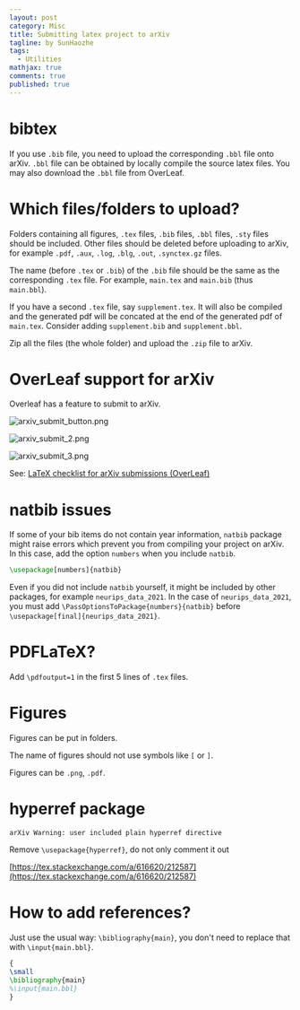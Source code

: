```yaml
---
layout: post
category: Misc     
title: Submitting latex project to arXiv  
tagline: by SunHaozhe
tags: 
  - Utilities
mathjax: true
comments: true
published: true
---
```


# bibtex

If you use `.bib` file, you need to upload the corresponding `.bbl` file onto arXiv. `.bbl` file can be obtained by locally compile the source latex files. You may also download the `.bbl` file from OverLeaf.


# Which files/folders to upload?

Folders containing all figures, `.tex` files, `.bib` files, `.bbl` files, `.sty` files should be included. Other files should be deleted before uploading to arXiv, for example `.pdf`, `.aux`,  `.log`, `.blg`, `.out`, `.synctex.gz` files. 

The name (before `.tex` or `.bib`) of the `.bib` file should be the same as the corresponding `.tex` file. For example, `main.tex` and `main.bib` (thus `main.bbl`). 

If you have a second `.tex` file, say `supplement.tex`. It will also be compiled and the generated pdf will be concated at the end of the generated pdf of `main.tex`. Consider adding `supplement.bib` and `supplement.bbl`.


Zip all the files (the whole folder) and upload the `.zip` file to arXiv.


# OverLeaf support for arXiv

Overleaf has a feature to submit to arXiv. 


![arxiv_submit_button.png](/blogs/assets/images/blog/arxiv_submit_button.png)

![arxiv_submit_2.png](/blogs/assets/images/blog/arxiv_submit_2.png)

![arxiv_submit_3.png](/blogs/assets/images/blog/arxiv_submit_3.png)



See: [LaTeX checklist for arXiv submissions (OverLeaf)](https://www.overleaf.com/learn/how-to/LaTeX_checklist_for_arXiv_submissions)


# natbib issues

If some of your bib items do not contain year information, `natbib` package might raise errors which prevent you from compiling your project on arXiv. In this case, add the option `numbers` when you include `natbib`.

```latex
\usepackage[numbers]{natbib}
```


Even if you did not include `natbib` yourself, it might be included by other packages, for example `neurips_data_2021`. In the case of `neurips_data_2021`, you must add `\PassOptionsToPackage{numbers}{natbib}` before `\usepackage[final]{neurips_data_2021}`.

# PDFLaTeX? 


Add `\pdfoutput=1` in the first 5 lines of `.tex` files.

# Figures

Figures can be put in folders. 

The name of figures should not use symbols like `[` or `]`. 

Figures can be `.png`, `.pdf`. 

# hyperref package 

```
arXiv Warning: user included plain hyperref directive
```


Remove `\usepackage{hyperref}`, do not only comment it out


[https://tex.stackexchange.com/a/616620/212587](https://tex.stackexchange.com/a/616620/212587)



# How to add references? 

Just use the usual way: `\bibliography{main}`, you don't need to replace that with `\input{main.bbl}`.


```latex
{
\small
\bibliography{main}
%\input{main.bbl}
}
```

















